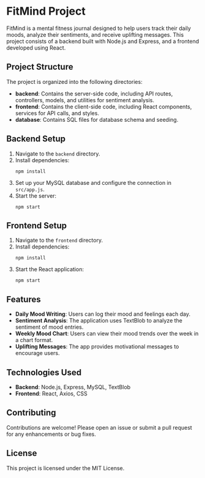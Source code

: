# FitMind Project

FitMind is a mental fitness journal designed to help users track their daily moods, analyze their sentiments, and receive uplifting messages. This project consists of a backend built with Node.js and Express, and a frontend developed using React.

## Project Structure

The project is organized into the following directories:

- **backend**: Contains the server-side code, including API routes, controllers, models, and utilities for sentiment analysis.
- **frontend**: Contains the client-side code, including React components, services for API calls, and styles.
- **database**: Contains SQL files for database schema and seeding.

## Backend Setup

1. Navigate to the `backend` directory.
2. Install dependencies:
   ```
   npm install
   ```
3. Set up your MySQL database and configure the connection in `src/app.js`.
4. Start the server:
   ```
   npm start
   ```

## Frontend Setup

1. Navigate to the `frontend` directory.
2. Install dependencies:
   ```
   npm install
   ```
3. Start the React application:
   ```
   npm start
   ```

## Features

- **Daily Mood Writing**: Users can log their mood and feelings each day.
- **Sentiment Analysis**: The application uses TextBlob to analyze the sentiment of mood entries.
- **Weekly Mood Chart**: Users can view their mood trends over the week in a chart format.
- **Uplifting Messages**: The app provides motivational messages to encourage users.

## Technologies Used

- **Backend**: Node.js, Express, MySQL, TextBlob
- **Frontend**: React, Axios, CSS

## Contributing

Contributions are welcome! Please open an issue or submit a pull request for any enhancements or bug fixes.

## License

This project is licensed under the MIT License.